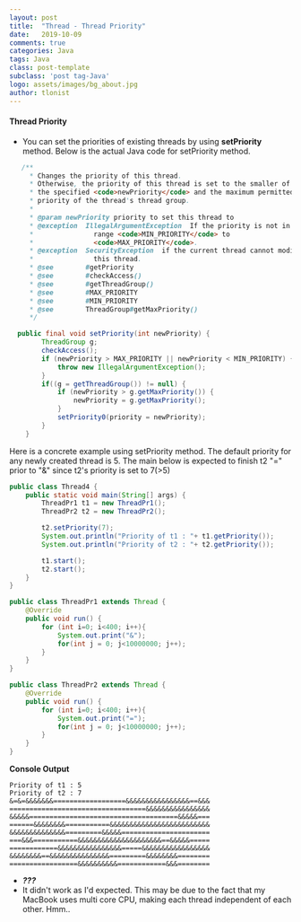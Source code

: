 ```yaml
---
layout: post
title:  "Thread - Thread Priority"
date:   2019-10-09
comments: true
categories: Java
tags: Java
class: post-template
subclass: 'post tag-Java'
logo: assets/images/bg_about.jpg
author: tlonist
---
```


#### Thread Priority

- You can set the priorities of existing threads by using **setPriority** method. Below is the actual Java code for setPriority method.

```java
   /**
     * Changes the priority of this thread.
     * Otherwise, the priority of this thread is set to the smaller of
     * the specified <code>newPriority</code> and the maximum permitted
     * priority of the thread's thread group.
     *
     * @param newPriority priority to set this thread to
     * @exception  IllegalArgumentException  If the priority is not in the
     *               range <code>MIN_PRIORITY</code> to
     *               <code>MAX_PRIORITY</code>.
     * @exception  SecurityException  if the current thread cannot modify
     *               this thread.
     * @see        #getPriority
     * @see        #checkAccess()
     * @see        #getThreadGroup()
     * @see        #MAX_PRIORITY
     * @see        #MIN_PRIORITY
     * @see        ThreadGroup#getMaxPriority()
     */

  public final void setPriority(int newPriority) {
        ThreadGroup g;
        checkAccess();
        if (newPriority > MAX_PRIORITY || newPriority < MIN_PRIORITY) {
            throw new IllegalArgumentException();
        }
        if((g = getThreadGroup()) != null) {
            if (newPriority > g.getMaxPriority()) {
                newPriority = g.getMaxPriority();
            }
            setPriority0(priority = newPriority);
        }
    }
```

Here is a concrete example using setPriority method. The default priority for any newly created thread is 5. The main below is expected to finish t2 "=" prior to "&" since t2's priority is set to 7(>5)


```java
public class Thread4 {
    public static void main(String[] args) {
        ThreadPr1 t1 = new ThreadPr1();
        ThreadPr2 t2 = new ThreadPr2();

        t2.setPriority(7);
        System.out.println("Priority of t1 : "+ t1.getPriority());
        System.out.println("Priority of t2 : "+ t2.getPriority());

        t1.start();
        t2.start();
    }
}

public class ThreadPr1 extends Thread {
    @Override
    public void run() {
        for (int i=0; i<400; i++){
            System.out.print("&");
            for(int j = 0; j<10000000; j++);
        }
    }
}

public class ThreadPr2 extends Thread {
    @Override
    public void run() {
        for (int i=0; i<400; i++){
            System.out.print("=");
            for(int j = 0; j<10000000; j++);
        }
    }
}
```

**Console Output**
```console
Priority of t1 : 5
Priority of t2 : 7
&=&=&&&&&&&==================&&&&&&&&&&&&&&&&==&&&
==================================&&&&&&&&&&&&&&&&
&&&&&=====================================&&&&&===
======&&&&&&&&===========&&&&&&&&&&&&&&&&&&&&&&&&&
&&&&&&&&&&&&&&=========&&&&&======================
===&&&===========&&&&&&&&&&&&&&&&&&&&&==&&&&&=====
============&&&&&&&&&&&&&&&&=====&&&&&&&&&&&&&&&&&
&&&&&&&&==&&&&&&&&&&&&&&&=========&&&&&&&&========
=================&&&&&&&&&&============&&&========
```

- ***???***
- It didn't work as I'd expected. This may be due to the fact that my MacBook uses multi core CPU, making each thread independent of each other. Hmm.. 

